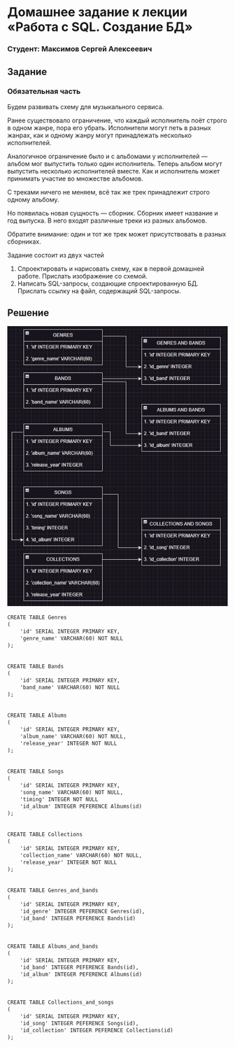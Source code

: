 # Домашнее задание к лекции «Работа с SQL. Создание БД»

### Студент: Максимов Сергей Алексеевич
## Задание
### Обязательная часть
Будем развивать схему для музыкального сервиса.

Ранее существовало ограничение, что каждый исполнитель поёт строго в одном жанре, пора его убрать. Исполнители могут петь в разных жанрах, как и одному жанру могут принадлежать несколько исполнителей.

Аналогичное ограничение было и с альбомами у исполнителей — альбом мог выпустить только один исполнитель. Теперь альбом могут выпустить несколько исполнителей вместе. Как и исполнитель может принимать участие во множестве альбомов.

С треками ничего не меняем, всё так же трек принадлежит строго одному альбому.

Но появилась новая сущность — сборник. Сборник имеет название и год выпуска. В него входят различные треки из разных альбомов.

Обратите внимание: один и тот же трек может присутствовать в разных сборниках.

Задание состоит из двух частей

1. Спроектировать и нарисовать схему, как в первой домашней работе. Прислать изображение со схемой.
2. Написать SQL-запросы, создающие спроектированную БД. Прислать ссылку на файл, содержащий SQL-запросы.

## Решение
![Схема](/images/image.png)
```
CREATE TABLE Genres
(
    'id' SERIAL INTEGER PRIMARY KEY,
    'genre_name' VARCHAR(60) NOT NULL
);


CREATE TABLE Bands
(
    'id' SERIAL INTEGER PRIMARY KEY,
    'band_name' VARCHAR(60) NOT NULL
);


CREATE TABLE Albums
(
    'id' SERIAL INTEGER PRIMARY KEY,
    'album_name' VARCHAR(60) NOT NULL,
    'release_year' INTEGER NOT NULL
);


CREATE TABLE Songs
(
    'id' SERIAL INTEGER PRIMARY KEY,
    'song_name' VARCHAR(60) NOT NULL,
    'timing' INTEGER NOT NULL
    'id_album' INTEGER PEFERENCE Albums(id)
);


CREATE TABLE Collections
(
    'id' SERIAL INTEGER PRIMARY KEY,
    'collection_name' VARCHAR(60) NOT NULL,
    'release_year' INTEGER NOT NULL
);


CREATE TABLE Genres_and_bands
(
    'id' SERIAL INTEGER PRIMARY KEY,
    'id_genre' INTEGER PEFERENCE Genres(id),
    'id_band' INTEGER PEFERENCE Bands(id)
);


CREATE TABLE Albums_and_bands
(
    'id' SERIAL INTEGER PRIMARY KEY,
    'id_band' INTEGER PEFERENCE Bands(id),
    'id_album' INTEGER PEFERENCE Albums(id)
);


CREATE TABLE Collections_and_songs
(
    'id' SERIAL INTEGER PRIMARY KEY,
    'id_song' INTEGER PEFERENCE Songs(id),
    'id_collection' INTEGER PEFERENCE Collections(id)
);
```